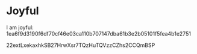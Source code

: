 # Joyful

I am joyful: 1ea6f9d3190f6df70cf46e03ca110b707147dba61b3e2b05101f5fea4b1e2751


22extLxekaxhkSB27HrwXsr7TQzHuTQVzzCZhs2CCQmBSP